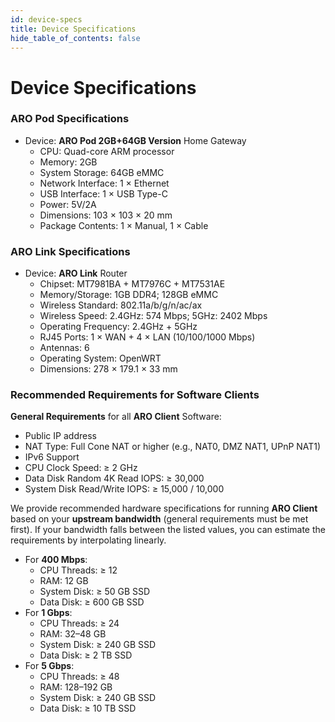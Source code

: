 ```yaml
---
id: device-specs
title: Device Specifications
hide_table_of_contents: false
---
```


# Device Specifications

### ARO Pod Specifications

- Device: **ARO Pod 2GB+64GB Version** Home Gateway
  - CPU: Quad-core ARM processor
  - Memory: 2GB
  - System Storage: 64GB eMMC
  - Network Interface: 1 × Ethernet
  - USB Interface: 1 × USB Type-C
  - Power: 5V/2A
  - Dimensions: 103 × 103 × 20 mm
  - Package Contents: 1 × Manual, 1 × Cable

### ARO Link Specifications

- Device: **ARO Link** Router
  - Chipset: MT7981BA + MT7976C + MT7531AE
  - Memory/Storage: 1GB DDR4; 128GB eMMC
  - Wireless Standard: 802.11a/b/g/n/ac/ax
  - Wireless Speed: 2.4GHz: 574 Mbps; 5GHz: 2402 Mbps
  - Operating Frequency: 2.4GHz + 5GHz
  - RJ45 Ports: 1 × WAN + 4 × LAN (10/100/1000 Mbps)
  - Antennas: 6
  - Operating System: OpenWRT
  - Dimensions: 278 × 179.1 × 33 mm

### Recommended Requirements for Software Clients

**General Requirements** for all **ARO Client** Software:

- Public IP address
- NAT Type: Full Cone NAT or higher (e.g., NAT0, DMZ NAT1, UPnP NAT1)
- IPv6 Support
- CPU Clock Speed: ≥ 2 GHz
- Data Disk Random 4K Read IOPS: ≥ 30,000
- System Disk Read/Write IOPS: ≥ 15,000 / 10,000

We provide recommended hardware specifications for running **ARO Client** based on your **upstream bandwidth** (general requirements must be met first). If your bandwidth falls between the listed values, you can estimate the requirements by interpolating linearly.

- For **400 Mbps**:
  - CPU Threads: ≥ 12
  - RAM: 12 GB
  - System Disk: ≥ 50 GB SSD
  - Data Disk: ≥ 600 GB SSD
- For **1 Gbps**:
  - CPU Threads: ≥ 24
  - RAM: 32–48 GB
  - System Disk: ≥ 240 GB SSD
  - Data Disk: ≥ 2 TB SSD
- For **5 Gbps**:
  - CPU Threads: ≥ 48
  - RAM: 128–192 GB
  - System Disk: ≥ 240 GB SSD
  - Data Disk: ≥ 10 TB SSD